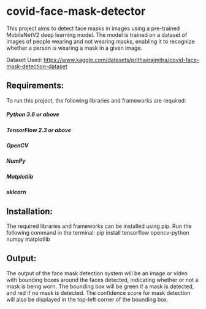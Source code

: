 # covid-face-mask-detector

This project aims to detect face masks in images using a pre-trained MobileNetV2 deep learning model. The model is trained on a dataset of images of people wearing and not wearing masks, enabling it to recognize whether a person is wearing a mask in a given image.

Dataset Used: https://www.kaggle.com/datasets/prithwirajmitra/covid-face-mask-detection-dataset

## Requirements:
To run this project, the following libraries and frameworks are required:

##### Python 3.6 or above
##### TensorFlow 2.3 or above
##### OpenCV
##### NumPy
##### Matplotlib
##### sklearn 

## Installation:
The required libraries and frameworks can be installed using pip. Run the following command in the terminal:
pip install tensorflow opencv-python numpy matplotlib

## Output:
The output of the face mask detection system will be an image or video with bounding boxes around the faces detected, indicating whether or not a mask is being worn. The bounding box will be green if a mask is detected, and red if no mask is detected. The confidence score for mask detection will also be displayed in the top-left corner of the bounding box.

